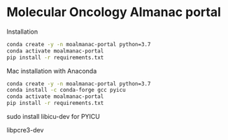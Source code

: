 # Molecular Oncology Almanac portal

Installation
```bash
conda create -y -n moalmanac-portal python=3.7
conda activate moalmanac-portal
pip install -r requirements.txt
```

Mac installation with Anaconda
```bash
conda create -y -n moalmanac-portal python=3.7
conda install -c conda-forge gcc pyicu
conda activate moalmanac-portal
pip install -r requirements.txt
```


sudo install libicu-dev for PYICU


libpcre3-dev